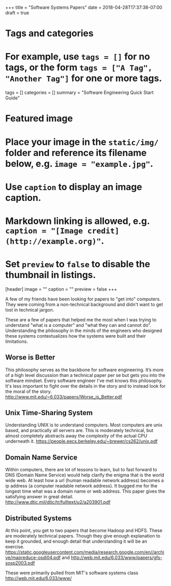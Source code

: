 +++
title = "Software Systems Papers"
date = 2018-04-28T17:37:38-07:00
draft = true

# Tags and categories
# For example, use `tags = []` for no tags, or the form `tags = ["A Tag", "Another Tag"]` for one or more tags.
tags = []
categories = []
summary = "Software Engineering Quick Start Guide"
# Featured image
# Place your image in the `static/img/` folder and reference its filename below, e.g. `image = "example.jpg"`.
# Use `caption` to display an image caption.
#   Markdown linking is allowed, e.g. `caption = "[Image credit](http://example.org)"`.
# Set `preview` to `false` to disable the thumbnail in listings.
[header]
image = ""
caption = ""
preview = false
+++

A few of my friends have been looking for papers to "get into" computers. They were coming from a non-technical background and didn't want to get lost in technical jargon.

These are a few of papers that helped me the most when I was trying to understand "what is a computer" and "what they can and cannot do". Understanding the philosophy in the minds of the engineers who designed these systems contextualizes how the systems were built and their limitations.

## Worse is Better
This philosophy serves as the backbone for software engineering. It’s more of a high level discussion than a technical paper per se but gets you into the software mindset. Every software engineer I've met knows this philosophy. It's less important to fight over the details in the story and to instead look for the moral of the story.
http://www.mit.edu/~6.033/papers/Worse_is_Better.pdf


## Unix Time-Sharing System
Understanding UNIX is to understand computers. Most computers are unix based, and practically all servers are.  This is moderately technical, but almost completely abstracts away the complexity of the actual CPU underneath it.
https://people.eecs.berkeley.edu/~brewer/cs262/unix.pdf

## Domain Name Service
Within computers, there are lot of lessons to learn, but to fast forward to DNS (Domain Name Service) would help clarify the enigma that is the world wide web. At least how a url (human readable network address) becomes a ip address (a computer readable network address). It bugged me for the longest time what was a domain name or web address. This paper gives the satisfying answer in great detail.
http://www.dtic.mil/dtic/tr/fulltext/u2/a203901.pdf


## Distributed Systems
At this point, you get to two papers that become Hadoop and HDFS. These are moderately technical papers. Though they give enough explanation to keep it grounded, and enough detail that understanding it will be an exercise. https://static.googleusercontent.com/media/research.google.com/en//archive/mapreduce-osdi04.pdf and http://web.mit.edu/6.033/www/papers/gfs-sosp2003.pdf


These were primarily pulled from MIT's software systems class http://web.mit.edu/6.033/www/
